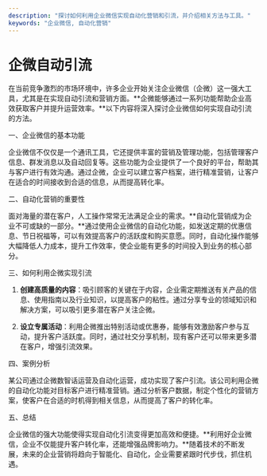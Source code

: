 ```yaml
---
description: "探讨如何利用企业微信实现自动化营销和引流，并介绍相关方法与工具。"
keywords: "企业微信, 自动化营销"
---
```

# 企微自动引流

在当前竞争激烈的市场环境中，许多企业开始关注企业微信（企微）这一强大工具，尤其是在实现自动引流和营销方面。**企微能够通过一系列功能帮助企业高效获取客户并提升运营效率。**以下内容将深入探讨企业微信如何实现自动引流的方法。

一、企业微信的基本功能

企业微信不仅仅是一个通讯工具，它还提供丰富的营销及管理功能，包括管理客户信息、群发消息以及自动回复等。这些功能为企业提供了一个良好的平台，帮助其与客户进行有效沟通。通过企微，企业可以建立客户档案，进行精准营销，让客户在适合的时间接收到合适的信息，从而提高转化率。

二、自动化营销的重要性

面对海量的潜在客户，人工操作常常无法满足企业的需求。**自动化营销成为企业不可或缺的一部分。**通过使用企业微信的自动化功能，如发送定期的优惠信息、节日祝福等，可以有效提高客户的活跃度和购买意愿。同时，自动化操作能够大幅降低人力成本，提升工作效率，使企业能有更多的时间投入到业务的核心部分。

三、如何利用企微实现引流

1. **创建高质量的内容**：吸引顾客的关键在于内容，企业需定期推送有关产品的信息、使用指南以及行业知识，以提高客户的粘性。通过分享专业的领域知识和解决方案，可以吸引更多潜在客户关注企微。

2. **设立专属活动**：利用企微推出特别活动或优惠券，能够有效激励客户参与互动，提升客户活跃度。同时，通过社交分享机制，现有客户还可以带来更多潜在客户，增强引流效果。

四、案例分析

某公司通过企微数智话运营及自动化运营，成功实现了客户引流。该公司利用企微的自动化功能对目标客户进行精准营销。通过分析客户数据，制定个性化的营销方案，使客户在合适的时机得到相关信息，从而提高了客户的转化率。

五、总结

企业微信的强大功能使得实现自动化引流变得更加高效和便捷。**利用好企业微信，企业不仅能提升客户转化率，还能增强品牌影响力。**随着技术的不断发展，未来的企业营销将趋向于智能化、自动化，企业需要紧跟时代步伐，抓住机遇。
